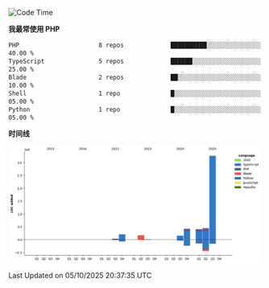 <!--START_SECTION:waka-->
![Code Time](http://img.shields.io/badge/Code%20Time-4%2C265%20hrs%2023%20mins-blue)

**我最常使用 PHP** 

```text
PHP                      8 repos             ██████████░░░░░░░░░░░░░░░   40.00 % 
TypeScript               5 repos             ██████░░░░░░░░░░░░░░░░░░░   25.00 % 
Blade                    2 repos             ██░░░░░░░░░░░░░░░░░░░░░░░   10.00 % 
Shell                    1 repo              █░░░░░░░░░░░░░░░░░░░░░░░░   05.00 % 
Python                   1 repo              █░░░░░░░░░░░░░░░░░░░░░░░░   05.00 % 
```



**时间线**

![Lines of Code chart](https://raw.githubusercontent.com/abrahamgreyson/abrahamgreyson/main/assets/bar_graph.png)


 Last Updated on 05/10/2025 20:37:35 UTC
<!--END_SECTION:waka-->
